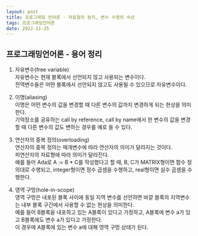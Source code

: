 ```yaml
---
layout: post
title: 프로그래밍 언어론 - 자료형의 동치, 변수 수명의 속성
tags: 프로그래밍언어론
date: 2022-11-25
---
```

## 프로그래밍언어론 - 용어 정리
1. 자유변수(free variable)   
자유변수는 현재 블록에서 선언되지 않고 사용되는 변수이다.   
전역변수들은 어떤 블록에서 선언되지 않고도 사용될 수 있으므로 자유변수이다.


2. 이명(aliasing)   
이명은 어떤 변수의 값을 변경할 때 다른 변수의 값까지 변경하게 되는 현상을 의미한다.   
기억장소를 공유하는 call by reference, call by name에서 한 변수의 값을 변경할 때 다른 변수의 값도 변하는 경우를 예로 들 수 있다.


3. 연산자의 중복 정의(overloading)  
연산자의 중복 정의는 매개변수에 따라 연산자의 의미가 달라지는 것이다.  
피연산자의 자료형에 따라 의미가 달라진다.  
예를 들어 Ada로 A := B * C를 작성했다고 할 때, B, C가 MATRIX형이면 함수 정의대로 수행되고, integer형이면 정수 곱셈을 수행하고, real형이면 실수 곱셈을 수행한다. 
  

4. 영역 구멍(hole-in-scope)  
영역 구멍은 내포된 블록 사이에 동일 지역 변수를 선언하면 바깥 블록의 지역변수는 내부 블록 구간에서 사용할 수 없는 현상을 의미한다.   
예를 들어 B블록을 내포하고 있는 A블록이 있다고 가정하고, A블록에 변수 a가 있고 B블록에도 변수 a가 있다고 가정한다.   
이 경우에 A블록에 있는 변수 a에 대해 영역 구멍 상태가 된다.
